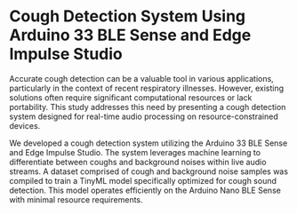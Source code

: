 # Cough Detection System Using Arduino 33 BLE Sense and Edge Impulse Studio

Accurate cough detection can be a valuable tool in various applications, particularly in the context of recent respiratory illnesses. However, existing solutions often require significant computational resources or lack portability. This study addresses this need by presenting a cough detection system designed for real-time audio processing on resource-constrained devices.

We developed a cough detection system utilizing the Arduino 33 BLE Sense and Edge Impulse Studio. The system leverages machine learning to differentiate between coughs and background noises within live audio streams. A dataset comprised of cough and background noise samples was compiled to train a TinyML model specifically optimized for cough sound detection. This model operates efficiently on the Arduino Nano BLE Sense with minimal resource requirements.

